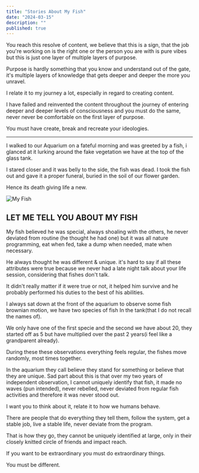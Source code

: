 ```yaml
---
title: "Stories About My Fish"
date: "2024-03-15"
description: ""
published: true
---
```


You reach this resolve of content, we believe that this is a sign, that the job you're working on is the right one or the person you are with is pure vibes but this is just one layer of multiple layers of purpose.

Purpose is hardly something that you know and understand out of the gate, it's multiple layers of knowledge that gets deeper and deeper the more you unravel.

I relate it to my journey a lot, especially in regard to creating content.

I have failed and reinvented the content throughout the journey of entering deeper and deeper levels of consciousness and you must do the same, never never be comfortable on the first layer of purpose.

You must have create, break and recreate your ideologies.

***

I walked to our Aquarium on a fateful morning and was greeted by a fish, i glanced at it lurking around the fake vegetation we have at the top of the glass tank.

I stared closer and it was belly to the side, the fish was dead. I took the fish out and gave it a proper funeral, buried in the soil of our flower garden.

Hence its death giving life a new.

![My Fish](/images/posts/stories-about-my-fish.webp)

## LET ME TELL YOU ABOUT MY FISH

My fish believed he was special, always shoaling with the others, he never deviated from routine (he thought he had one) but it was all nature programming, eat when fed, take a dump when needed, mate when necessary.

He always thought he was different & unique. it's hard to say if all these attributes were true because we never had a late night talk about your life session, considering that fishes don't talk.

It didn't really matter if it were true or not, it helped him survive and he probably performed his duties to the best of his abilities.

I always sat down at the front of the aquarium to observe some fish brownian motion, we have two species of fish In the tank(that I do not recall the names of).

We only have one of the first specie and the second we have about 20, they started off as 5 but have multiplied over the past 2 years(i feel like a grandparent already).

During these these observations everything feels regular, the fishes move randomly, most times together.

In the aquarium they call believe they stand for something or believe that they are unique. Sad part about this is that over my two years of independent observation, I cannot uniquely identify that fish, it made no waves (pun intended), never rebelled, never deviated from regular fish activities and therefore it was never stood out.

I want you to think about it, relate it to how we humans behave.

There are people that do everything they tell them, follow the system, get a stable job, live a stable life, never deviate from the program.

That is how they go, they cannot be uniquely identified at large, only in their closely knitted circle of friends and impact reach.

If you want to be extraordinary you must do extraordinary things.

You must be different.
